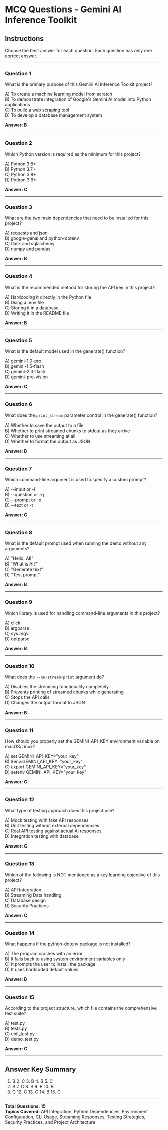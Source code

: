 # MCQ Questions - Gemini AI Inference Toolkit

## Instructions
Choose the best answer for each question. Each question has only one correct answer.

---

### Question 1
What is the primary purpose of this Gemini AI Inference Toolkit project?

A) To create a machine learning model from scratch  
B) To demonstrate integration of Google's Gemini AI model into Python applications  
C) To build a web scraping tool  
D) To develop a database management system  

**Answer: B**

---

### Question 2
Which Python version is required as the minimum for this project?

A) Python 3.6+  
B) Python 3.7+  
C) Python 3.8+  
D) Python 3.9+  

**Answer: C**

---

### Question 3
What are the two main dependencies that need to be installed for this project?

A) requests and json  
B) google-genai and python-dotenv  
C) flask and sqlalchemy  
D) numpy and pandas  

**Answer: B**

---

### Question 4
What is the recommended method for storing the API key in this project?

A) Hardcoding it directly in the Python file  
B) Using a .env file  
C) Storing it in a database  
D) Writing it in the README file  

**Answer: B**

---

### Question 5
What is the default model used in the generate() function?

A) gemini-1.0-pro  
B) gemini-1.5-flash  
C) gemini-2.0-flash  
D) gemini-pro-vision  

**Answer: C**

---

### Question 6
What does the `print_stream` parameter control in the generate() function?

A) Whether to save the output to a file  
B) Whether to print streamed chunks to stdout as they arrive  
C) Whether to use streaming at all  
D) Whether to format the output as JSON  

**Answer: B**

---

### Question 7
Which command-line argument is used to specify a custom prompt?

A) --input or -i  
B) --question or -q  
C) --prompt or -p  
D) --text or -t  

**Answer: C**

---

### Question 8
What is the default prompt used when running the demo without any arguments?

A) "Hello, AI!"  
B) "What is AI?"  
C) "Generate text"  
D) "Test prompt"  

**Answer: B**

---

### Question 9
Which library is used for handling command-line arguments in this project?

A) click  
B) argparse  
C) sys.argv  
D) optparse  

**Answer: B**

---

### Question 10
What does the `--no-stream-print` argument do?

A) Disables the streaming functionality completely  
B) Prevents printing of streamed chunks while generating  
C) Stops the API calls  
D) Changes the output format to JSON  

**Answer: B**

---

### Question 11
How should you properly set the GEMINI_API_KEY environment variable on macOS/Linux?

A) set GEMINI_API_KEY="your_key"  
B) $env:GEMINI_API_KEY="your_key"  
C) export GEMINI_API_KEY="your_key"  
D) setenv GEMINI_API_KEY="your_key"  

**Answer: C**

---

### Question 12
What type of testing approach does this project use?

A) Mock testing with fake API responses  
B) Unit testing without external dependencies  
C) Real API testing against actual AI responses  
D) Integration testing with database  

**Answer: C**

---

### Question 13
Which of the following is NOT mentioned as a key learning objective of this project?

A) API Integration  
B) Streaming Data handling  
C) Database design  
D) Security Practices  

**Answer: C**

---

### Question 14
What happens if the python-dotenv package is not installed?

A) The program crashes with an error  
B) It falls back to using system environment variables only  
C) It prompts the user to install the package  
D) It uses hardcoded default values  

**Answer: B**

---

### Question 15
According to the project structure, which file contains the comprehensive test suite?

A) test.py  
B) tests.py  
C) unit_test.py  
D) demo_test.py  

**Answer: C**

---

## Answer Key Summary
1. B  2. C  3. B  4. B  5. C  
6. B  7. C  8. B  9. B  10. B  
11. C  12. C  13. C  14. B  15. C

---

**Total Questions: 15**  
**Topics Covered:** API Integration, Python Dependencies, Environment Configuration, CLI Usage, Streaming Responses, Testing Strategies, Security Practices, and Project Architecture